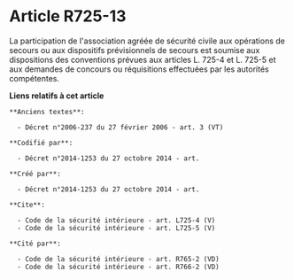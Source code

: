 # Article R725-13

La participation de l'association agréée de sécurité civile aux opérations de secours ou aux dispositifs prévisionnels de
secours est soumise aux dispositions des conventions prévues aux articles L. 725-4 et L. 725-5 et aux demandes de concours ou
réquisitions effectuées par les autorités compétentes.

**Liens relatifs à cet article**

	**Anciens textes**:

	  - Décret n°2006-237 du 27 février 2006 - art. 3 (VT)

	**Codifié par**:

	  - Décret n°2014-1253 du 27 octobre 2014 - art.

	**Créé par**:

	  - Décret n°2014-1253 du 27 octobre 2014 - art.

	**Cite**:

	  - Code de la sécurité intérieure - art. L725-4 (V)
	  - Code de la sécurité intérieure - art. L725-5 (V)

	**Cité par**:

	  - Code de la sécurité intérieure - art. R765-2 (VD)
	  - Code de la sécurité intérieure - art. R766-2 (VD)
